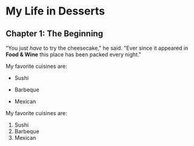# My Life in Desserts

## Chapter 1: The Beginning

"You just *have* to try the cheesecake," he said. "Ever since it appeared in
**Food & Wine** this place has been packed every night."

My favorite cuisines are:

* Sushi

* Barbeque

* Mexican


My favorite cuisines are:

1. Sushi
2. Barbeque
3. Mexican
